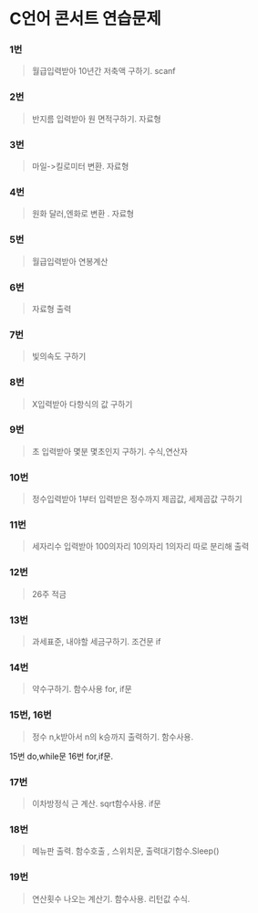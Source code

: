 # C언어 콘서트 연습문제

### 1번
> 월급입력받아 10년간 저축액 구하기. scanf

### 2번
> 반지름 입력받아 원 면적구하기. 자료형

### 3번
> 마일->킬로미터 변환. 자료형

### 4번
> 원화 달러,엔화로 변환 . 자료형

### 5번
> 월급입력받아 연봉계산

### 6번
> 자료형 출력

### 7번
> 빛의속도 구하기

### 8번
> X입력받아 다항식의 값 구하기

### 9번
> 초 입력받아 몇분 몇초인지 구하기. 수식,연산자

### 10번
> 정수입력받아 1부터 입력받은 정수까지 제곱값, 세제곱값 구하기

### 11번
> 세자리수 입력받아 100의자리 10의자리 1의자리 따로 분리해 출력

### 12번
> 26주 적금 

### 13번
> 과세표준, 내야할 세금구하기. 조건문 if

### 14번
> 약수구하기. 함수사용 for, if문

### 15번, 16번
> 정수 n,k받아서 n의 k승까지 출력하기. 함수사용. 

15번 do,while문
16번 for,if문.

### 17번
> 이차방정식 근 계산. sqrt함수사용. if문

### 18번
> 메뉴판 출력. 함수호출 , 스위치문, 출력대기함수.Sleep()

### 19번
> 연산횟수 나오는 계산기. 함수사용. 리턴값 수식.
